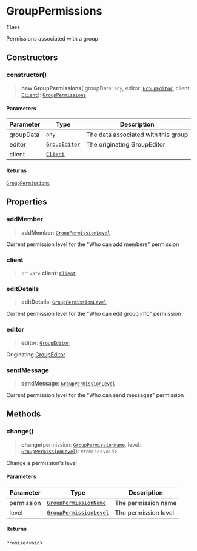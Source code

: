 # GroupPermissions

**`Class`**

Permissions associated with a group

## Constructors

### constructor()

> **new GroupPermissions**( groupData: `any`, editor: [`GroupEditor`](class.groupeditor.md), client: [`Client`](class.client.md)): [`GroupPermissions`](class.grouppermissions.md)

#### Parameters

| Parameter | Type                                  | Description                         |
| --------- | ------------------------------------- | ----------------------------------- |
| groupData | `any`                                 | The data associated with this group |
| editor    | [`GroupEditor`](class.groupeditor.md) | The originating GroupEditor         |
| client    | [`Client`](class.client.md)           |                                     |

#### Returns

[`GroupPermissions`](class.grouppermissions.md)

## Properties

### addMember

> **addMember**: [`GroupPermissionLevel`](https://github.com/RaindropsSys/signal.js-docs/blob/mane/reference/enumerations/enumeration.GroupPermissionLevel.md)

Current permission level for the "Who can add members" permission

### client

> `private` **client**: [`Client`](class.client.md)

### editDetails

> **editDetails**: [`GroupPermissionLevel`](https://github.com/RaindropsSys/signal.js-docs/blob/mane/reference/enumerations/enumeration.GroupPermissionLevel.md)

Current permission level for the "Who can edit group info" permission

### editor

> **editor**: [`GroupEditor`](class.groupeditor.md)

Originating [GroupEditor](class.groupeditor.md)

### sendMessage

> **sendMessage**: [`GroupPermissionLevel`](https://github.com/RaindropsSys/signal.js-docs/blob/mane/reference/enumerations/enumeration.GroupPermissionLevel.md)

Current permission level for the "Who can send messages" permission

## Methods

### change()

> **change**(permission: [`GroupPermissionName`](https://github.com/RaindropsSys/signal.js-docs/blob/mane/reference/enumerations/enumeration.GroupPermissionName.md), level: [`GroupPermissionLevel`](https://github.com/RaindropsSys/signal.js-docs/blob/mane/reference/enumerations/enumeration.GroupPermissionLevel.md)): `Promise`<`void`>

Change a permission's level

#### Parameters

| Parameter  | Type                                                                                                                                          | Description          |
| ---------- | --------------------------------------------------------------------------------------------------------------------------------------------- | -------------------- |
| permission | [`GroupPermissionName`](https://github.com/RaindropsSys/signal.js-docs/blob/mane/reference/enumerations/enumeration.GroupPermissionName.md)   | The permission name  |
| level      | [`GroupPermissionLevel`](https://github.com/RaindropsSys/signal.js-docs/blob/mane/reference/enumerations/enumeration.GroupPermissionLevel.md) | The permission level |

#### Returns

`Promise`<`void`>
